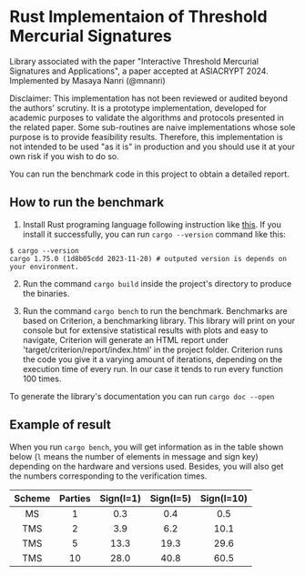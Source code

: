# Rust Implementaion of Threshold Mercurial Signatures

Library associated with the paper "Interactive Threshold Mercurial Signatures and Applications", a paper accepted at ASIACRYPT 2024. Implemented by Masaya Nanri (@mnanri)

Disclaimer: This implementation has not been reviewed or audited beyond the authors' scrutiny. It is a prototype implementation, developed for academic purposes to validate the algorithms and protocols presented in the related paper. Some sub-routines are naive implementations whose sole purpose is to provide feasibility results. Therefore, this implementation is not intended to be used "as it is" in production and you should use it at your own risk if you wish to do so.

You can run the benchmark code in this project to obtain a detailed report. 

## How to run the benchmark

1. Install Rust programing language following instruction like [this](https://www.rust-lang.org/tools/install). If you install it successfully, you can run `cargo --version` command like this:
```
$ cargo --version
cargo 1.75.0 (1d8b05cdd 2023-11-20) # outputed version is depends on your environment.
```

2. Run the command `cargo build` inside the project's directory to produce the binaries.

3. Run the command `cargo bench` to run the benchmark. Benchmarks are based on Criterion, a benchmarking library. This library will print on your console but for extensive statistical results with plots and easy to navigate, Criterion will generate an HTML report under 'target/criterion/report/index.html' in the project folder. Criterion runs the code you give it a varying amount of iterations, depending on the execution time of every run. In our case it tends to run every function 100 times.

To generate the library's documentation you can run `cargo doc --open`

## Example of result

When you run `cargo bench`, you will get information as in the table shown below (`l` means the number of elements in message and sign key) depending on the hardware and versions used. Besides, you will also get the numbers corresponding to the verification times. 

| Scheme | Parties | Sign(l=1) | Sign(l=5) | Sign(l=10) |
|:-----:|:---:|:----:|:----:|:----:|
|MS|1|0.3|0.4|0.5|
|TMS|2|3.9|6.2|10.1|
|TMS|5|13.3|19.3|29.6|
|TMS|10|28.0|40.8|60.5|
